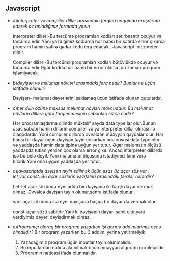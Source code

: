 ## Javascript 

* a)*interpreter və compiler dillər arasındakı fərqləri haqqında araşdırma edərək öz anladığınız formada yazın*

   Interpreter dilləri-Bu tərcümə proqramları kodları sətirbəsətir oxuyur və tərcümə edir. Yəni yazdığımız kodlarda hər hansı bir sətirdə error çıxarsa proqram həmin sətirə qədər kodu icra edəcək . Javascript İnterpreter dildir.

   Compiler dilləri-Bu tərcümə proqramları kodları bütövlükdə oxuyur və tərcümə edir.Əgər kodda hər hansı bir error olarsa ,bu zaman proqram işləmiyəcək.

* b)*dəyişən və məlumat növləri arasındakı fərq nədir? Bunlar nə üçün istifadə olunur?*

    Dəyişən- məlumat dəyərlərini saxlamaq üçün istifadə olunan qutulardır.

* c)*hər dilin özünə məxsus məlumat növləri mövcuddur. Bu məlumat növlərin dillərə görə fərqlənməsinin səbəbləri sizcə nədir?*

  Hər proqramlaşdırma dilində müxtəlif sayda data type lar olur.Bunun əsas səbəbi həmin dillərin compiler və ya interpreter dillər olması ilə əlaqədardır. Yəni compiler dillərdə əvvəldən müəyyən qaydalar olur. Hər hansı bir dəyər üçün dəyişən təyin edilərkən ona xüsusi data type olur və yaddaşda həmin data tipinə uyğun yer tutur. Əgər məlumatın ölçüsü yaddaşda tutlan yerdən  çox olarsa error çıxır. Ancaq interpreter dillərdə isə bu belə deyil. Yəni məlumatın ölçüsünü istədiyimiz kimi verə bilərik.Yəni ona uyğun yaddaşda yer tutur.


* d)*javascriptdə dəyişən təyin edilmək üçün əsas üç açar söz var . let,var,const. Bu açar sözlərin vəzifələri arasındakı fərqlər nələrdir?*


   Let-let açar sözündə eyni adda bir dəyişənə iki fərqli dəyər vermək olmaz. Əvvəlcə dəyişən təyin olunur,sonra istifadə olunur.

   var- açar sözündə isə eyni dəyişənə  başqa bir dəyər də vermək olur.
    
   const-açar sözü sabitdir.Yəni ki dəyişənin dəyəri sabit olur,yəni verdiyimiz dəyəri dəyişdirmək olmaz.
* e)*Proqramçı olaraq bir proqram yazarkən işi görmə addımlarımız necə olmalıdır?*
Bir proqram yazarkən bu 3 addımı yerinə yetirməliyik.
    
    1. Yazacağımız proqram üçün inputlar təyin olunmalıdır.
    2. Bu inputlardan nəticə ala bilmək üçün müəyyən alqoritm qurulmalıdır. 
    3. Proqramın nəticəsi ifadə olunmalıdır. 

